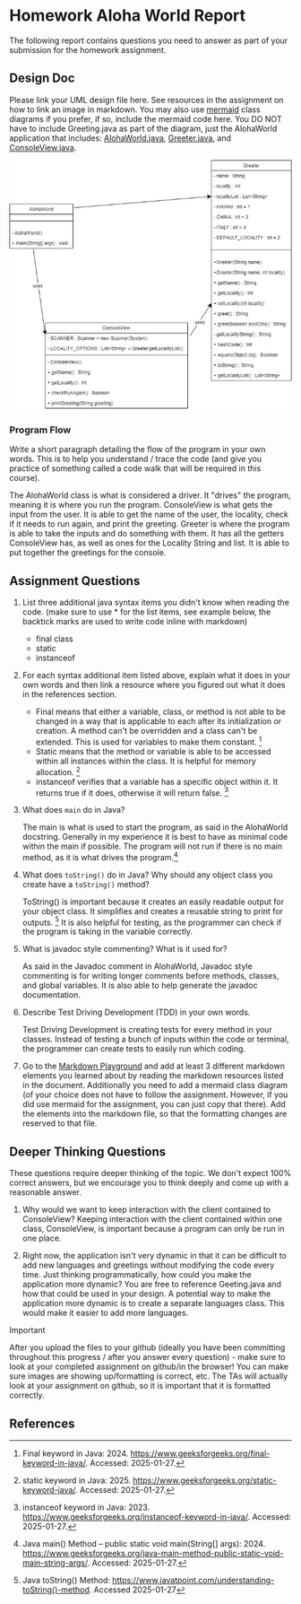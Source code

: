 # Homework Aloha World Report

The following report contains questions you need to answer as part of your submission for the homework assignment. 


## Design Doc
Please link your UML design file here. See resources in the assignment on how to
link an image in markdown. You may also use [mermaid] class diagrams if you prefer, if so, include the mermaid code here.  You DO NOT have to include Greeting.java as part of the diagram, just the AlohaWorld application that includes: [AlohaWorld.java], [Greeter.java], and [ConsoleView.java].

![UML Diagram](alohaWorld.jpg)

### Program Flow
Write a short paragraph detailing the flow of the program in your own words. This is to help you understand / trace the code (and give you practice of something called a code walk that will be required in this course).

The AlohaWorld class is what is considered a driver. It "drives" the program, meaning it is where you run the program. ConsoleView is what gets the input from the user. It is able to get the name of the user, the locality, check if it needs to run again, and print the greeting. Greeter is where the program is able to take the inputs and do something with them. It has all the getters ConsoleView has, as well as ones for the Locality String and list. It is able to put together the greetings for the console.

## Assignment Questions

1. List three additional java syntax items you didn't know when reading the code.  (make sure to use * for the list items, see example below, the backtick marks are used to write code inline with markdown)
   
   * final class
   * static
   * instanceof


2. For each syntax additional item listed above, explain what it does in your own words and then link a resource where you figured out what it does in the references section. 

    * Final means that either a variable, class, or method is not able to be changed in a way that is applicable to each after its initialization or creation. A method can't be overridden and a class can't be extended. This is used for variables to make them constant. [^1]
    * Static means that the method or variable is able to be accessed within all instances within the class. It is helpful for memory allocation. [^2]
    * instanceof verifies that a variable has a specific object within it. It returns true if it does, otherwise it will return false. [^3]


3. What does `main` do in Java? 

    The main is what is used to start the program, as said in the AlohaWorld docstring. Generally in my experience it is best to have as minimal code within the main if possible. The program will not run if there is no main method, as it is what drives the program.[^4]


4. What does `toString()` do in Java? Why should any object class you create have a `toString()` method?

    ToString() is important because it creates an easily readable output for your object class. It simplifies and creates a reusable string to print for outputs. [^5] It is also helpful for testing, as the programmer can check if the program is taking in the variable correctly.


5. What is javadoc style commenting? What is it used for? 

    As said in the Javadoc comment in AlohaWorld, Javadoc style commenting is for writing longer comments before methods, classes, and global variables. It is also able to help generate the javadoc documentation.


6. Describe Test Driving Development (TDD) in your own words. 

    Test Driving Development is creating tests for every method in your classes. Instead of testing a bunch of inputs within the code or terminal, the programmer can create tests to easily run which coding.


7. Go to the [Markdown Playground](MarkdownPlayground.md) and add at least 3 different markdown elements you learned about by reading the markdown resources listed in the document. Additionally you need to add a mermaid class diagram (of your choice does not have to follow the assignment. However, if you did use mermaid for the assignment, you can just copy that there). Add the elements into the markdown file, so that the formatting changes are reserved to that file.

## Deeper Thinking Questions

These questions require deeper thinking of the topic. We don't expect 100% correct answers, but we encourage you to think deeply and come up with a reasonable answer. 


1. Why would we want to keep interaction with the client contained to ConsoleView?
   Keeping interaction with the client contained within one class, ConsoleView, is important because a program can only be run in one place.


2. Right now, the application isn't very dynamic in that it can be difficult to add new languages and greetings without modifying the code every time. Just thinking programmatically,  how could you make the application more dynamic? You are free to reference Geeting.java and how that could be used in your design.
   A potential way to make the application more dynamic is to create a separate languages class. This would make it easier to add more languages.


> [!IMPORTANT]
>  After you upload the files to your github (ideally you have been committing throughout this progress / after you answer every question) - make sure to look at your completed assignment on github/in the browser! You can make sure images are showing up/formatting is correct, etc. The TAs will actually look at your assignment on github, so it is important that it is formatted correctly.


## References

[^1]: Final keyword in Java: 2024. https://www.geeksforgeeks.org/final-keyword-in-java/. Accessed: 2025-01-27. 

[^2]: static keyword in Java: 2025. https://www.geeksforgeeks.org/static-keyword-java/. Accessed: 2025-01-27.

[^3]: instanceof keyword in Java: 2023. https://www.geeksforgeeks.org/instanceof-keyword-in-java/. Accessed: 2025-01-27.

[^4]: Java main() Method – public static void main(String[] args): 2024. https://www.geeksforgeeks.org/java-main-method-public-static-void-main-string-args/. Accessed: 2025-01-27.

[^5]: Java toString() Method: https://www.javatpoint.com/understanding-toString()-method. Accessed 2025-01-27

<!-- This is a comment, below this link the links in the document are placed here to make ti easier to read. This is an optional style for markdown, and often as a student you will include the links inline. for example [mermaid](https://mermaid.js.org/intro/syntax-reference.html) -->
[mermaid]: https://mermaid.js.org/intro/syntax-reference.html
[AlohaWorld.java]: src/main/java/student/AlohaWorld.java
[Greeter.java]: src/main/java/student/Greeter.java
[ConsoleView.java]: src/main/java/student/ConsoleView.java